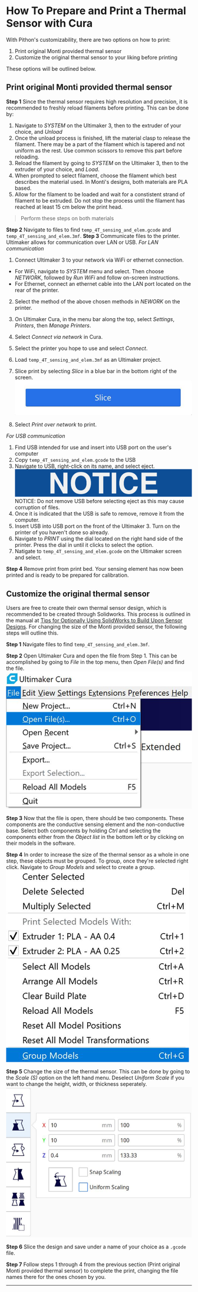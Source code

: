# How To Prepare and Print a Thermal Sensor with Cura
With Pithon's customizability, there are two options on how to print:
1. Print original Monti provided thermal sensor
2. Customize the original thermal sensor to your liking before printing

These options will be outlined below.
## Print original Monti provided thermal sensor
**Step 1**
Since the thermal sensor requires high resolution and precision, it is recommended to freshly reload filaments before printing. This can be done by:
1. Navigate to *SYSTEM* on the Ultimaker 3, then to the extruder of your choice, and *Unload*
2. Once the unload process is finished, lift the material clasp to release the filament. There may be a part of the filament which is tapered and not uniform as the rest. Use common scissors to remove this part before reloading.
3. Reload the filament by going to *SYSTEM* on the Ultimaker 3, then to the extruder of your choice, and *Load*.
4. When prompted to select filament, choose the filament which best describes the material used. In Monti's designs, both materials are PLA based.
5. Allow for the filament to be loaded and wait for a constistent strand of filament to be extruded. Do not stop the process until the filament has reached at least 15 cm below the print head.

> Perform these steps on both materials

**Step 2**
Navigate to files to find `temp_4T_sensing_and_elem.gcode` and `temp_4T_sensing_and_elem.3mf`.
**Step 3**
Communicate files to the printer. Ultimaker allows for communication over LAN or USB.
*For LAN communication*
1. Connect Ultimaker 3 to your network via WiFi or ethernet connection.
- For WiFi, navigate to *SYSTEM* menu and select. Then choose *NETWORK*, followed by *Run WiFi* and follow on-screen instructions.
- For Ethernet, connect an ethernet cable into the LAN port located on the rear of the printer.
2. Select the method of the above chosen methods in *NEWORK* on the printer.
3. On Ultimaker Cura, in the menu bar along the top, select *Settings*, *Printers*, then *Manage Printers*.
4. Select *Connect via network* in Cura.
5. Select the printer you hope to use and select *Connect*.
6. Load `temp_4T_sensing_and_elem.3mf` as an Ultimaker project.
7. Slice print by selecting *Slice* in a blue bar in the bottom right of the screen. \
![](https://raw.githubusercontent.com/keeganmjgreen/3D-Printed-Sensors-Development-Platform/main/img/Cura%20for%20Capacitors/Slice.JPG)

8. Select *Print over network* to print.

*For USB communication*
1. Find USB intended for use and insert into USB port on the user's computer
2. Copy `temp_4T_sensing_and_elem.gcode` to the USB
3. Navigate to USB, right-click on its name, and select eject. 
![](https://raw.githubusercontent.com/keeganmjgreen/3D-Printed-Sensors-Development-Platform/c19642ca181b20fe722775690fba786da6298c33/img/Safety/ANSI_Notice_Header_-_1998.svg)
NOTICE: Do not remove USB before selecting eject as this may cause corruption of files.
4. Once it is indicated that the USB is safe to remove, remove it from the computer.
5. Insert USB into USB port on the front of the Ultimaker 3. Turn on the printer of you haven't done so already.
6. Navigate to *PRINT* using the dial located on the right hand side of the printer. Press the dial in until it clicks to select the option.
7. Natigate to `temp_4T_sensing_and_elem.gcode` on the Ultimaker screen and select.

**Step 4**
Remove print from print bed. Your sensing element has now been printed and is ready to be prepared for calibration.
## Customize the original thermal sensor
Users are free to create their own thermal sensor design, which is recommended to be created through Solidworks. This process is outlined in the manual at [Tips for Optionally Using SolidWorks to Build Upon Sensor Designs](https://github.com/keeganmjgreen/3D-Printed-Sensors-Development-Platform/blob/main/Tips-for-Optionally-Using-SolidWorks-to-Build-Upon-Sensor-Designs.md). For changing the size of the Monti provided sensor, the following steps will outline this.

**Step 1**
Navigate files to find `temp_4T_sensing_and_elem.3mf`.

**Step 2**
Open Ultimaker Cura and open the file from Step 1. This can be accomplished by going to *File* in the top menu, then *Open File(s)* and find the file. \
![](https://raw.githubusercontent.com/keeganmjgreen/3D-Printed-Sensors-Development-Platform/main/img/Cura%20for%20Capacitors/Step%202%20for%20customize.JPG)

**Step 3**
Now that the file is open, there should be two components. These components are the conductive sensing element and the non-conductive base. Select both components by holding *Ctrl* and selecting the components either from the *Object list* in the bottom left or by clicking on their models in the software.

**Step 4**
In order to increase the size of the thermal sensor as a whole in one step, these objects must be grouped. To group, once they're selected right click. Navigate to *Group Models* and select to create a group. \
![](https://raw.githubusercontent.com/keeganmjgreen/3D-Printed-Sensors-Development-Platform/main/img/Cura%20for%20Capacitors/Grouping%20Models.JPG)

**Step 5**
Change the size of the thermal sensor. This can be done by going to the *Scale (S)* option on the left hand menu. Deselect *Uniform Scale* if you want to change the height, width, or thickness seperately. \
![](https://raw.githubusercontent.com/keeganmjgreen/3D-Printed-Sensors-Development-Platform/main/img/Cura%20for%20Capacitors/Scale%20Change.JPG)

**Step 6**
Slice the design and save under a name of your choice as a `.gcode` file.

**Step 7**
Follow steps 1 through 4 from the previous section (Print original Monti provided thermal sensor) to complete the print, changing the file names there for the ones chosen by you.

----
